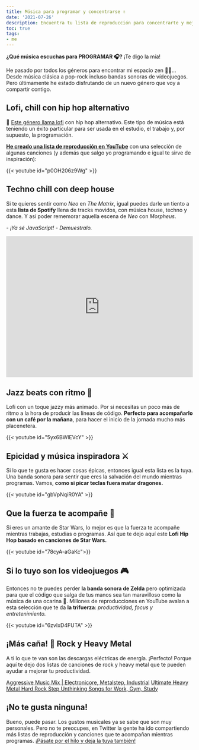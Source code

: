 ```yaml
---
title: Música para programar y concentrarse ✌
date: '2021-07-26'
description: Encuentra tu lista de reproducción para concentrarte y mejorar tu productividad mientras estás estudiando, programando o trabajando
toc: true
tags:
- me
---
```


**¿Qué música escuchas para PROGRAMAR 🎧?** ¡Te digo la mía!

He pasado por todos los géneros para encontrar mi espacio zen 👨‍💻... Desde música clásica a pop-rock incluso bandas sonoras de vídeojuegos. Pero últimamente he estado disfrutando de un nuevo género que voy a compartir contigo.

## Lofi, chill con hip hop alternativo

🎵 [Este género llama lofi](https://midu.dev/code-fi-lofi-hip-hop-radio-m%C3%BAsica-para-programar/) con hip hop alternativo. Este tipo de música está teniendo un éxito particular para ser usada en el estudio, el trabajo y, por supuesto, la programación.

**[He creado una lista de reproducción en YouTube](https://www.youtube.com/watch?v=p0OH206z9Wg)** con una selección de algunas canciones (y además que salgo yo programando e igual te sirve de inspiración):

{{< youtube id="p0OH206z9Wg" >}}

## Techno chill con deep house

Si te quieres sentir como *Neo* en *The Matrix*, igual puedes darle un tiento a esta **lista de Spotify** llena de tracks movidos, con música house, techno y dance. Y así poder rememorar aquella escena de *Neo* con *Morpheus*.

*- ¡Ya sé JavaScript!*
*- Demuestralo.*

<iframe loading="lazy" src="https://open.spotify.com/embed/playlist/5aL9jeGMCA7uiH8MviKDSQ" width="100%" height="380" frameBorder="0" allowtransparency="true" allow="encrypted-media"></iframe>

## Jazz beats con ritmo 🎷

Lofi con un toque jazzy más animado. Por si necesitas un poco más de ritmo a la hora de producir las líneas de código. **Perfecto para acompañarlo con un café por la mañana**, para hacer el inicio de la jornada mucho más placenetera.

{{< youtube id="5yx6BWlEVcY" >}}

## Epicidad y música inspiradora ⚔️

Si lo que te gusta es hacer cosas épicas, entonces igual esta lista es la tuya. Una banda sonora para sentir que eres la salvación del mundo mientras programas. Vamos, **como si picar teclas fuera matar dragones.**

{{< youtube id="gbVpNqiR0YA" >}}

## Que la fuerza te acompañe 👾

Si eres un amante de Star Wars, lo mejor es que la fuerza te acompañe mientras trabajas, estudias o programas. Así que te dejo aquí este **Lofi Hip Hop basado en canciones de Star Wars.**

{{< youtube id="78cyA-aGaKc">}}


## Si lo tuyo son los videojuegos 🎮

Entonces no te puedes perder **la banda sonora de Zelda** pero optimizada para que el código que salga de tus manos sea tan maravilloso como la música de una ocarina 🎼. Millones de reproducciones en YouTube avalan a esta selección que te da **la trifuerza**: *productividad, focus y entretenimiento.*

{{< youtube id="6zvIxD4FUTA" >}}

## ¡Más caña! 🤘 Rock y Heavy Metal

A ti lo que te van son las descargas eléctricas de energía. ¡Perfecto! Porque aquí te dejo dos listas de canciones de rock y heavy metal que te pueden ayudar a mejorar tu productividad.

[Aggressive Music Mix | Electronicore, Metalstep, Industrial](https://www.youtube.com/watch?v=E5Fpuw5BeBE)
[Ultimate Heavy Metal Hard Rock Step Unthinking Songs for Work, Gym, Study](https://www.youtube.com/watch?v=Lmp2zJ7UNPM)

## ¡No te gusta ninguna!

Bueno, puede pasar. Los gustos musicales ya se sabe que son muy personales. Pero no te preocupes, en Twitter la gente ha ido compartiendo más listas de reproducción y canciones que te acompañan mientras programas. [¡Pásate por el hilo y deja la tuya también!](https://twitter.com/midudev/status/1418217402764914690)
